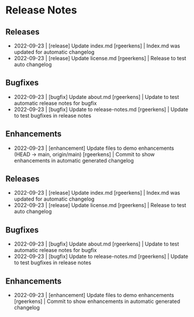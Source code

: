 # Release Notes

## Releases
- 2022-09-23 | [release] Update index.md  [rgeerkens] | Index.md was updated for automatic changelog
- 2022-09-23 | [release] Update license.md  [rgeerkens] | Release to test auto changelog

## Bugfixes
- 2022-09-23 | [bugfix] Update about.md  [rgeerkens] | Update to test automatic release notes for bugfix
- 2022-09-23 | [bugfix] Update to release-notes.md  [rgeerkens] | Update to test bugfixes in release notes

## Enhancements
- 2022-09-23 | [enhancement] Update files to demo enhancements  (HEAD -> main, origin/main) [rgeerkens] | Commit to show enhancements in automatic generated changelog

## Releases
- 2022-09-23 | [release] Update index.md  [rgeerkens] | Index.md was updated for automatic changelog
- 2022-09-23 | [release] Update license.md  [rgeerkens] | Release to test auto changelog

## Bugfixes
- 2022-09-23 | [bugfix] Update about.md  [rgeerkens] | Update to test automatic release notes for bugfix
- 2022-09-23 | [bugfix] Update to release-notes.md  [rgeerkens] | Update to test bugfixes in release notes

## Enhancements
- 2022-09-23 | [enhancement] Update files to demo enhancements  [rgeerkens] | Commit to show enhancements in automatic generated changelog
